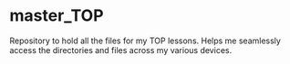 # master_TOP
Repository to hold all the files for my TOP lessons. Helps me seamlessly access the directories and files across my various devices. 
